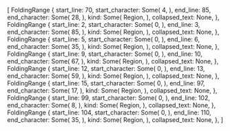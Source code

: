 [
    FoldingRange {
        start_line: 70,
        start_character: Some(
            4,
        ),
        end_line: 85,
        end_character: Some(
            28,
        ),
        kind: Some(
            Region,
        ),
        collapsed_text: None,
    },
    FoldingRange {
        start_line: 2,
        start_character: Some(
            0,
        ),
        end_line: 3,
        end_character: Some(
            85,
        ),
        kind: Some(
            Region,
        ),
        collapsed_text: None,
    },
    FoldingRange {
        start_line: 5,
        start_character: Some(
            0,
        ),
        end_line: 6,
        end_character: Some(
            35,
        ),
        kind: Some(
            Region,
        ),
        collapsed_text: None,
    },
    FoldingRange {
        start_line: 9,
        start_character: Some(
            0,
        ),
        end_line: 10,
        end_character: Some(
            67,
        ),
        kind: Some(
            Region,
        ),
        collapsed_text: None,
    },
    FoldingRange {
        start_line: 12,
        start_character: Some(
            0,
        ),
        end_line: 13,
        end_character: Some(
            59,
        ),
        kind: Some(
            Region,
        ),
        collapsed_text: None,
    },
    FoldingRange {
        start_line: 15,
        start_character: Some(
            0,
        ),
        end_line: 97,
        end_character: Some(
            17,
        ),
        kind: Some(
            Region,
        ),
        collapsed_text: None,
    },
    FoldingRange {
        start_line: 99,
        start_character: Some(
            0,
        ),
        end_line: 102,
        end_character: Some(
            8,
        ),
        kind: Some(
            Region,
        ),
        collapsed_text: None,
    },
    FoldingRange {
        start_line: 104,
        start_character: Some(
            0,
        ),
        end_line: 110,
        end_character: Some(
            35,
        ),
        kind: Some(
            Region,
        ),
        collapsed_text: None,
    },
]